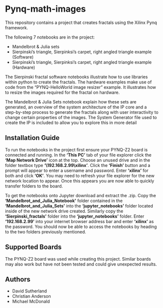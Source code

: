 # Pynq-math-images

This repository contains a project that creates fractals using the Xilinx Pynq framework.

The following 7 notebooks are in the project:
*	Mandelbrot & Julia sets
*	Sierpinski’s triangle, Sierpinksi’s carpet, right angled triangle example (Software)
*	Sierpinski’s triangle, Sierpinksi’s carpet, right angled triangle example (Hardware)

The Sierpinski fractal software notebooks illustrate how to use libraries within python to create the fractals. The hardware examples make use of code from the “PYNQ-HelloWorld image resizer” example. It illustrates how to resize the images required for the fractal on hardware. 

The Mandelbrot & Julia Sets notebook explain how these sets are generated, an overview of the system architecture of the IP core and a step-by-step process to generate the fractals along with user interactivity to change certain properties of the images. The System Generator file used to create the IP is included to allow you to explore this in more detail

## Installation Guide

To run the notebooks in the project first ensure your PYNQ-Z2 board is connected and running. In the **‘This PC’** tab of your file explorer click the **‘Map Network Drive’** icon at the top. Choose an unused drive and in the folder textbox type **‘\\192.168.2.99\xilinx’**. Click the **‘Finish’** button and a prompt will appear to enter a username and password. Enter **‘xilinx’** for both and click **‘OK’**. You may need to refresh your file explorer for the new network location to appear. Once this appears you are now able to quickly transfer folders to the board. 

To get the notebooks onto Jupyter download and extract the .zip. Copy the **‘Mandelbrot_and_Julia_Notebook'** folder contained in the **‘Mandelbrot_and_Julia_Sets’** into the **‘jupyter_notebooks’** folder located inside of the new network drive created. Similarly copy the **‘Sierpinski_fractals’** folder into the **‘jupyter_notebooks’** folder. Enter **‘192.168.2.99’** into your internet browser address bar and enter **‘xilinx’** as the password. You should now be able to access the notebooks by heading to the two folders previously mentioned. 

## Supported Boards

The PYNQ-Z2 board was used while creating this project. Similar boards may also work but have not been tested and could give unexpected results.

## Authors

* David Sutherland
* Christian Anderson
* Michael McDonald
